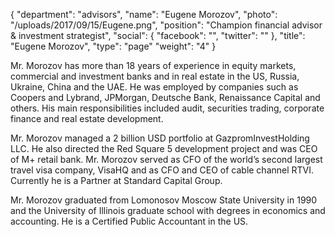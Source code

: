 {
  "department": "advisors",
  "name": "Eugene Morozov",
  "photo": "/uploads/2017/09/15/Eugene.png",
  "position": "Champion financial advisor & investment strategist",
  "social": {
    "facebook": "",
    "twitter": ""
  },
  "title": "Eugene Morozov",
  "type": "page"
  "weight": "4"
}


Mr. Morozov has more than 18 years of experience in equity markets, commercial and investment banks and in real estate in the US, Russia, Ukraine, China and the UAE. He was employed by companies such as Coopers and Lybrand, JPMorgan, Deutsche Bank, Renaissance Capital and others. His main responsibilities included audit, securities trading, corporate finance and real estate development.

Mr. Morozov managed a 2 billion USD portfolio at GazpromInvestHolding LLC. He also directed the Red Square 5 development project and was CEO of M+ retail bank. Mr. Morozov served as CFO of the world’s second largest travel visa company, VisaHQ and as CFO and CEO of cable channel RTVI. Currently he is a Partner at Standard Capital Group.

Mr. Morozov graduated from Lomonosov Moscow State University in 1990 and the University of Illinois graduate school with degrees in economics and accounting. He is a Certified Public Accountant in the US.
